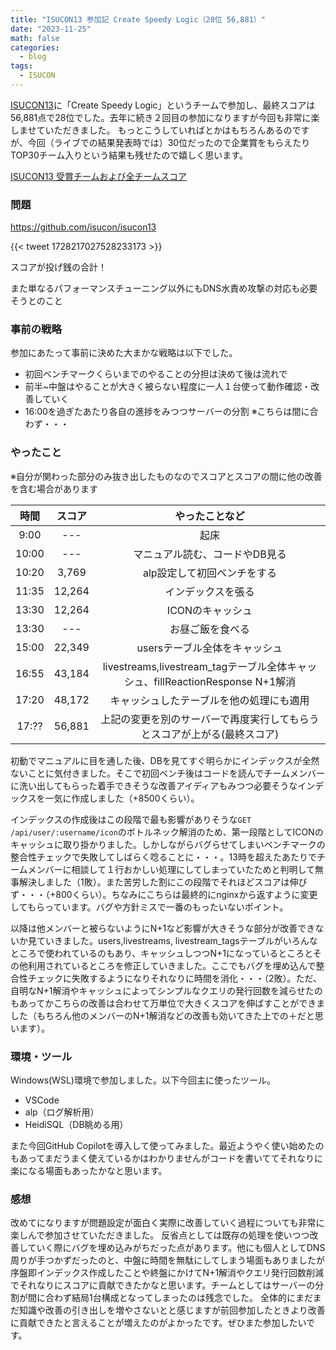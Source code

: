 ```yaml
---
title: "ISUCON13 参加記 Create Speedy Logic（28位 56,881）"
date: "2023-11-25"
math: false
categories:
  - blog
tags:
  - ISUCON
---
```



[ISUCON13](https://isucon.net/archives/57801192.html)に「Create Speedy Logic」というチームで参加し、最終スコアは56,881点で28位でした。去年に続き２回目の参加になりますが今回も非常に楽しませていただきました。
もっとこうしていればとかはもちろんあるのですが、今回（ライブでの結果発表時では）30位だったので企業賞をもらえたりTOP30チーム入りという結果も残せたので嬉しく思います。

[ISUCON13 受賞チームおよび全チームスコア](https://isucon.net/archives/57993937.html)

### 問題

https://github.com/isucon/isucon13

{{< tweet 1728217027528233173 >}}

スコアが投げ銭の合計！

また単なるパフォーマンスチューニング以外にもDNS水責め攻撃の対応も必要そうとのこと

### 事前の戦略

参加にあたって事前に決めた大まかな戦略は以下でした。
- 初回ベンチマークくらいまでのやることの分担は決めて後は流れで
- 前半~中盤はやることが大きく被らない程度に一人１台使って動作確認・改善していく
- 16:00を過ぎたあたり各自の進捗をみつつサーバーの分割 ※こちらは間に合わず・・・

### やったこと

※自分が関わった部分のみ抜き出したものなのでスコアとスコアの間に他の改善を含む場合があります

| 時間 | スコア | やったことなど |
| :-: | :-: | :--------: |
| 9:00 | --- | 起床 |
| 10:00 | --- | マニュアル読む、コードやDB見る |
| 10:20 | 3,769 | alp設定して初回ベンチをする |
| 11:35 | 12,264 | インデックスを張る |
| 13:30 | 12,264 | ICONのキャッシュ |
| 13:30 | --- | お昼ご飯を食べる |
| 15:00 | 22,349 | usersテーブル全体をキャッシュ |
| 16:55 | 43,184 | livestreams,livestream_tagテーブル全体キャッシュ、fillReactionResponse N+1解消 |
| 17:20 | 48,172 | キャッシュしたテーブルを他の処理にも適用 |
| 17:?? | 56,881 | 上記の変更を別のサーバーで再度実行してもらうとスコアが上がる(最終スコア) |

初動でマニュアルに目を通した後、DBを見てすぐ明らかにインデックスが全然ないことに気付きました。そこで初回ベンチ後はコードを読んでチームメンバーに洗い出してもらった着手できそうな改善アイディアもみつつ必要そうなインデックスを一気に作成しました（+8500くらい）。

インデックスの作成後はこの段階で最も影響がありそうな`GET /api/user/:username/icon`のボトルネック解消のため、第一段階としてICONのキャッシュに取り掛かりました。しかしながらバグらせてしまいベンチマークの整合性チェックで失敗してしばらく唸ることに・・・。13時を超えたあたりでチームメンバーに相談して１行おかしい処理にしてしまっていたためと判明して無事解決しました（1敗）。また苦労した割にこの段階でそれほどスコアは伸びず・・・（+800くらい）。ちなみにこちらは最終的にnginxから返すように変更してもらっています。バグや方針ミスで一番のもったいないポイント。

以降は他メンバーと被らないようにN+1など影響が大きそうな部分が改善できないか見ていきました。users,livestreams, livestream_tagsテーブルがいろんなところで使われているのもあり、キャッシュしつつN+1になっているところとその他利用されているところを修正していきました。ここでもバグを埋め込んで整合性チェックに失敗するようになりそれなりに時間を消化・・・（2敗）。ただ、自明なN+1解消やキャッシュによってシンプルなクエリの発行回数を減らせたのもあってかこちらの改善は合わせて万単位で大きくスコアを伸ばすことができました（もちろん他のメンバーのN+1解消などの改善も効いてきた上での＋だと思います）。

### 環境・ツール

Windows(WSL)環境で参加しました。以下今回主に使ったツール。
- VSCode
- alp（ログ解析用）
- HeidiSQL（DB眺める用）

また今回GitHub Copilotを導入して使ってみました。最近ようやく使い始めたのもあってまだうまく使えているかはわかりませんがコードを書いててそれなりに楽になる場面もあったかなと思います。

### 感想

改めてになりますが問題設定が面白く実際に改善していく過程についても非常に楽しんで参加させていただきました。
反省点としては既存の処理を使いつつ改善していく際にバグを埋め込みがちだった点があります。他にも個人としてDNS周りが手つかずだったのと、中盤に時間を無駄にしてしまう場面もありましたが序盤即インデックス作成したことや終盤にかけてN+1解消やクエリ発行回数削減でそれなりにスコアに貢献できたかなと思います。チームとしてはサーバーの分割が間に合わず結局1台構成となってしまったのは残念でした。
全体的にまだまだ知識や改善の引き出しを増やさないとと感じますが前回参加したときより改善に貢献できたと言えることが増えたのがよかったです。ぜひまた参加したいです。